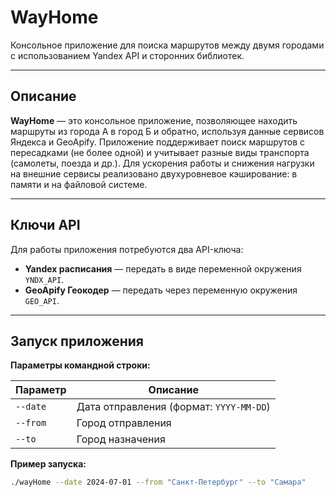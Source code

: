 # WayHome

Консольное приложение для поиска маршрутов между двумя городами с использованием Yandex API и сторонних библиотек.

---

## Описание

**WayHome** — это консольное приложение, позволяющее находить маршруты из города А в город Б и обратно, используя данные сервисов Яндекса и GeoApify. Приложение поддерживает поиск маршрутов с пересадками (не более одной) и учитывает разные виды транспорта (самолеты, поезда и др.). Для ускорения работы и снижения нагрузки на внешние сервисы реализовано двухуровневое кэширование: в памяти и на файловой системе.

---

## Ключи API

Для работы приложения потребуются два API-ключа:

- **Yandex расписания** — передать в виде переменной окружения `YNDX_API`.
- **GeoApify Геокодер** — передать через переменную окружения `GEO_API`.

---

## Запуск приложения

**Параметры командной строки:**

| Параметр   | Описание                                      |
|------------|-----------------------------------------------|
| `--date`   | Дата отправления (формат: `YYYY-MM-DD`)       |
| `--from`   | Город отправления                             |
| `--to`     | Город назначения                              |


**Пример запуска:**
```bash
./wayHome --date 2024-07-01 --from "Санкт-Петербург" --to "Самара"